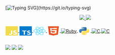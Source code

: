 [![Typing SVG](https://readme-typing-svg.herokuapp.com?color=F33535&center=true&lines=HHHHHello%2C+my+name+is+Bruno+Schumacher!!!;Welcome+to+my+profile!)](https://git.io/typing-svg)
<div align="center">
  <a href="https://github.com/brunoschumacherf">
  <img height="180em" src="https://github-readme-stats.vercel.app/api?username=brunoschumacherf&show_icons=true&theme=dark&include_all_commits=true&count_private=true"/>
  <img height="180em" src="https://github-readme-stats.vercel.app/api/top-langs/?username=brunoschumacherf&layout=compact&langs_count=7&theme=dark"/>
</div>
<div style="display: inline_block"><br>
  <img align="center" alt="Js" height="30" width="40" src="https://raw.githubusercontent.com/devicons/devicon/master/icons/javascript/javascript-plain.svg">
  <img align="center" alt="Ts" height="30" width="40" src="https://raw.githubusercontent.com/devicons/devicon/master/icons/typescript/typescript-plain.svg">
  <img align="center" alt="React" height="30" width="40" src="https://raw.githubusercontent.com/devicons/devicon/master/icons/react/react-original.svg">
  <img align="center" alt="HTML" height="30" width="40" src="https://raw.githubusercontent.com/devicons/devicon/master/icons/html5/html5-original.svg">
  <img align="center" alt="Ruby" height="30" width="40" src="https://upload.wikimedia.org/wikipedia/commons/7/73/Ruby_logo.svg">
  <img align="center" alt="Python" height="30" width="40" src="https://raw.githubusercontent.com/devicons/devicon/master/icons/python/python-original.svg">
  <img align="center" alt="C" height="30" width="40" src="https://upload.wikimedia.org/wikipedia/commons/d/d9/Node.js_logo.svg">
  <img align="center" alt="C" height="30" width="40" src="https://upload.wikimedia.org/wikipedia/commons/2/27/PHP-logo.svg">
</div>
  
  ##
 
<div> 
  <a href="https://instagram.com/schumacherbruno" target="_blank"><img src="https://img.shields.io/badge/-Instagram-%23E4405F?style=for-the-badge&logo=instagram&logoColor=white" target="_blank"></a>
  <a href = "mailto:brunoschumacherfsouza@gmail.com"><img src="https://img.shields.io/badge/-Gmail-%23333?style=for-the-badge&logo=gmail&logoColor=white" target="_blank"></a>
  <a href="https://www.linkedin.com/in/schumacherbruno/" target="_blank"><img src="https://img.shields.io/badge/-LinkedIn-%230077B5?style=for-the-badge&logo=linkedin&logoColor=white" target="_blank"></a> 
 
</div>
